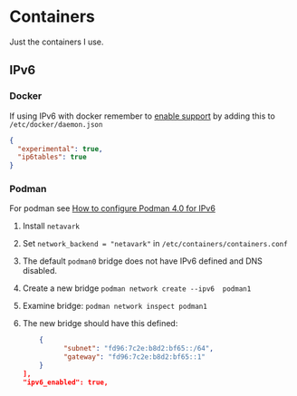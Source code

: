 # Containers

Just the containers I use.

## IPv6

### Docker

If using IPv6 with docker remember to [enable
support](https://docs.docker.com/config/daemon/ipv6/) by adding this to
`/etc/docker/daemon.json`

```json
{
  "experimental": true,
  "ip6tables": true
}
```

### Podman

For podman see [How to configure Podman 4.0 for IPv6](https://developers.redhat.com/articles/2022/08/10/how-conifgure-podman-40-ipv6)

1. Install `netavark`
2. Set `network_backend = "netavark"` in `/etc/containers/containers.conf`
3. The default `podman0` bridge does not have IPv6 defined and DNS disabled.
4. Create a new bridge `podman network create --ipv6  podman1`
5. Examine bridge: `podman network inspect podman1`
6. The new bridge should have this defined:

   ```json
       {
             "subnet": "fd96:7c2e:b8d2:bf65::/64",
             "gateway": "fd96:7c2e:b8d2:bf65::1"
       }
   ],
   "ipv6_enabled": true,
   ```
